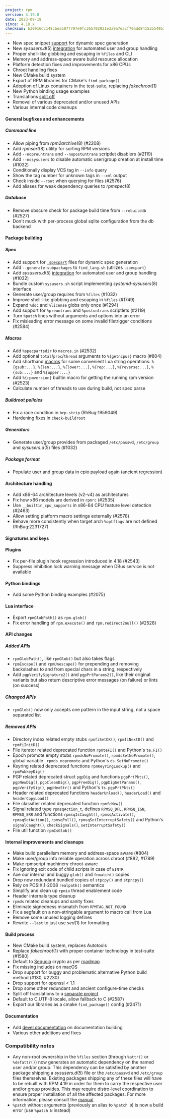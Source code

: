 ```yaml
---
project: rpm
version: 4.19.0
date: 2023-09-19
since: 4.18.x
checksum: b30916dc148cbeab077797e9fc365702931e3a9a7eacf70add84153b549b3f77
---
```


* New spec snippet [support](https://rpm-software-management.github.io/rpm/manual/dynamic_specs.html) for dynamic spec generation
* New *sysusers.d*(5) [integration](https://rpm-software-management.github.io/rpm/manual/users_and_groups.html) for automated user and group handling
* Proper shell-like globbing and escaping in `%files` and CLI
* Memory and address-space aware build resource allocation
* Platform detection fixes and improvements for x86 CPUs
* Chroot handling fixes
* New CMake build system
* Export of RPM libraries for CMake's `find_package()`
* Adoption of Linux containers in the test-suite, replacing *fakechroot*(1)
* New Python binding usage examples
* Translations [split off](https://github.com/rpm-software-management/rpm-l10n/)
* Removal of various deprecated and/or unused APIs
* Various internal code cleanups

#### General bugfixes and enhancements
##### Command line
* Allow piping from *rpm2archive*(8) (#2208)
* Add *rpmsort*(8) utility for sorting RPM versions
* Add `--nopreuntrans` and `--nopostuntrans` scriptlet disablers (#2119)
* Add `--nosysusers` to disable automatic user/group creation at install time (#1032)
* Conditionally display VCS tag in `--info` query
* Show the tag number for unknown tags in `--xml` output
* Check inside `--root` when querying for files (#2576)
* Add aliases for weak dependency queries to *rpmspec*(8)

##### Database
* Remove obscure check for package build time from `--rebuilddb` (#2527)
* Don't muck with per-process global sqlite configuration from the db backend

#### Package building
##### Spec
* Add support for [`.specpart`](https://rpm-software-management.github.io/rpm/manual/dynamic_specs.html) files for dynamic spec generation
* Add `--generate-subpackages` to `find_lang.sh` (utilizes `.specpart`)
* Add *sysusers.d*(5) [integration](https://rpm-software-management.github.io/rpm/manual/users_and_groups.html) for automated user and group handling (#1032)
* Bundle custom `sysusers.sh` script implementing *systemd-sysusers*(8) interface
* Generate user/group requires from `%files` (#1032)
* Improve shell-like globbing and escaping in `%files` (#1749)
* Expand `%doc` and `%license` globs only once (#1294)
* Add support for `%preuntrans` and `%postuntrans` scriptlets (#2119)
* Turn `%patch` lines without arguments and options into an error
* Fix misleading error message on some invalid filetrigger conditions (#2584)

##### Macros
* Add `%specpartsdir` to `macros.in` (#2532)
* Add optional `total`/`proc`/`thread` arguments to `%{getncpus}` macro (#804)
* Add shorthand
  [macros](https://rpm-software-management.github.io/rpm/manual/macros.html)
  for some convenient Lua string operations: `%{gsub:...}`, `%{len:...}`,
  `%{lower:...}`, `%{rep:...}`, `%{reverse:...}`, `%{sub:...}` and
  `%{upper:...}`
* Add `%{rpmversion}` builtin macro for getting the running rpm version (#2523)
* Calculate number of threads to use during build, not spec parse

##### Buildroot policies
* Fix a race condition in `brp-strip` (RhBug:1959049)
* Hardening fixes in `check-buildroot`

##### Generators
* Generate user/group provides from packaged `/etc/passwd`, `/etc/group` and *sysusers.d*(5) files (#1032)

##### Package format
* Populate user and group data in cpio payload again (ancient regression)

#### Architecture handling
* Add x86-64 architecture levels (v2-v4) as architectures
* Fix how x86 models are derived in `rpmrc` (#2535)
* Use `__builtin_cpu_supports` in x86-64 CPU feature level detection (#2463)
* Allow setting platform macro settings externally (#2578)
* Behave more consistently when target arch `%optflags` are not defined (RhBug:2231727)

#### Signatures and keys
#### Plugins
* Fix per-file plugin hook regression introduced in 4.18 (#2543)
* Suppress inhibition lock warning message when DBus service is not available

#### Python bindings
* Add some Python binding examples (#2075)

#### Lua interface
* Export `rpmGlobPath()` as `rpm.glob()`
* Fix error handling of `rpm.execute()` and `rpm.redirect2null()` (#2528)

#### API changes
##### Added APIs
* `rpmGlobPath()`, like `rpmGlob()` but also takes flags
* `rpmEscape()` and `rpmUnescape()` for prepending and removing backslashes to
  and from special chars in a string, respectively
* Add `pgpVerifySignature2()` and `pgpPrtParams2()`, like their original
  variants but also return descriptive error messages (on failure) or lints (on
  success)

##### Changed APIs
* `rpmGlob()` now only accepts one pattern in the input string, not a space
  separated list

##### Removed APIs
* Directory index related empty stubs `rpmfiSetDX()`, `rpmfiNextD()` and
  `rpmfiInitD()`
* File iterator related deprecated function `rpmteFI()` and Python's `te.FI()`
* Epoch promote empty stubs `rpmdsNoPromote()`, `rpmdsSetNoPromote()`, global
  variable `_rpmds_nopromote` and Python's `ds.SetNoPromote()`
* Keyring related deprecated functions `rpmKeyringLookup()` and
  `rpmPubkeyDig()`
* PGP related deprecated struct `pgpDig` and functions `pgpPrtPkts()`,
  `pgpNewDig()`, `pgpCleanDig()`, `pgpFreeDig()`, `pgpDigGetParams()`,
  `pgpVerifySig()`, `pgpHexStr()` and Python's `ts.pgpPrtPkts()`
* Header related deprecated functions `headerUnload()`, `headerLoad()` and
  `headerCopyLoad()`
* File classifier related deprecated function `rpmfcNew()`
* Signal related type `rpmsqAction_t`, defines `RPMSQ_DFL`, `RPMSQ_IGN`,
  `RPMSQ_ERR` and functions `rpmsqIsCaught()`, `rpmsqActivate()`,
  `rpmsqSetAction()`, `rpmsqPoll()`, `rpmsqSetInterruptSafety()` and Python's
  `signalCaught()`, `checkSignals()`, `setInterruptSafety()`
* File util function `rpmIsGlob()`

#### Internal improvements and cleanups
* Make build parallelism memory and address-space aware (#804)
* Make user/group info reliable operation across chroot (#882, #1789)
* Make rpmscript machinery chroot-aware
* Fix ignoring exit code of child scripts in case of `EINTR`
* Axe our internal and buggy `glob()` and `fnmatch()` copies
* Drop now redundant bundled copies of `stpcpy()` and `stpncpy()`
* Rely on POSIX.1-2008 `realpath()` semantics
* Simplify and clean up `rpmio` thread enablement code
* Header internals type cleanup
* `rpmds` related cleanups and sanity fixes
* Eliminate signedness mismatch from `RPMTAG_NOT_FOUND`
* Fix a segfault on a non-stringable argument to macro call from Lua
* Remove some unused logging defines
* Rewrite `--last` to just use *sed*(1) for formatting

#### Build process
* New CMake build system, replaces Autotools
* Replace *fakechroot*(1) with proper container technology in test-suite (#1580)
* Default to [Sequoia](https://sequoia-pgp.org/) crypto as per [roadmap](https://rpm.org/roadmap.html)
* Fix missing includes on macOS
* Drop support for buggy and problematic alternative Python build method (#130, #2230)
* Drop support for openssl < 1.1
* Drop some other redundant and ancient configure-time checks
* Split off translations to a [separate project](https://github.com/rpm-software-management/rpm-l10n/)
* Default to C.UTF-8 locale, allow fallback to C (#2587)
* Export our libraries as a cmake `find_package()` config (#2471)

#### Documentation
* Add [devel documentation](https://rpm-software-management.github.io/rpm/manual/devel_documentation.html) on documentation building
* Various other additions and fixes

### Compatibility notes
* Any non-root ownership in the `%files` section (through `%attr()` or
  `%defattr()`) now generates an automatic dependency on the named user and/or
  group.  This dependency can be satisfied by another package shipping a
  *sysusers.d*(5) file or the `/etc/passwd` and `/etc/group` files themselves.
  Existing packages shipping any of these files will have to be rebuilt with
  RPM 4.19 in order for them to carry the respective user and/or group
  provides.  This may require distro-level coordination to ensure proper
  installation of all the affected packages.  For more information, please
  consult the
  [manual](https://rpm-software-management.github.io/rpm/manual/users_and_groups.html).
* `%patch` without arguments (previously an alias to `%patch 0`) is now a build error (use `%patch N` instead)
